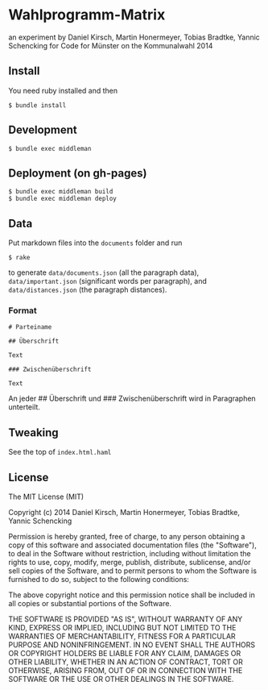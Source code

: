 # Wahlprogramm-Matrix

an experiment by Daniel Kirsch, Martin Honermeyer, Tobias Bradtke, Yannic Schencking for Code for Münster on the Kommunalwahl 2014

## Install

You need ruby installed and then

    $ bundle install

## Development

    $ bundle exec middleman

## Deployment (on gh-pages)

    $ bundle exec middleman build
    $ bundle exec middleman deploy

## Data

Put markdown files into the `documents` folder and run

    $ rake

to generate `data/documents.json` (all the paragraph data), `data/important.json` (significant words per paragraph), and `data/distances.json` (the paragraph distances).

### Format

    # Parteiname

    ## Überschrift

    Text

    ### Zwischenüberschrift

    Text

An jeder ## Überschrift und ### Zwischenüberschrift wird in Paragraphen unterteilt.

## Tweaking

See the top of `index.html.haml`

## License

The MIT License (MIT)

Copyright (c) 2014 Daniel Kirsch, Martin Honermeyer, Tobias Bradtke, Yannic Schencking

Permission is hereby granted, free of charge, to any person obtaining a copy
of this software and associated documentation files (the "Software"), to deal
in the Software without restriction, including without limitation the rights
to use, copy, modify, merge, publish, distribute, sublicense, and/or sell
copies of the Software, and to permit persons to whom the Software is
furnished to do so, subject to the following conditions:

The above copyright notice and this permission notice shall be included in
all copies or substantial portions of the Software.

THE SOFTWARE IS PROVIDED "AS IS", WITHOUT WARRANTY OF ANY KIND, EXPRESS OR
IMPLIED, INCLUDING BUT NOT LIMITED TO THE WARRANTIES OF MERCHANTABILITY,
FITNESS FOR A PARTICULAR PURPOSE AND NONINFRINGEMENT. IN NO EVENT SHALL THE
AUTHORS OR COPYRIGHT HOLDERS BE LIABLE FOR ANY CLAIM, DAMAGES OR OTHER
LIABILITY, WHETHER IN AN ACTION OF CONTRACT, TORT OR OTHERWISE, ARISING FROM,
OUT OF OR IN CONNECTION WITH THE SOFTWARE OR THE USE OR OTHER DEALINGS IN
THE SOFTWARE.

